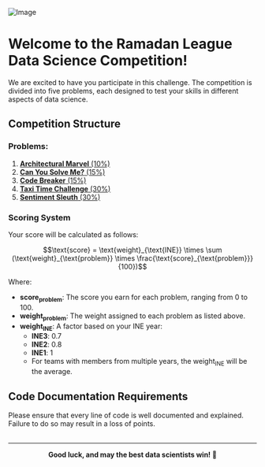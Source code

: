 ![Image](https://github.com/user-attachments/assets/e4a1d970-cae3-4a86-b4b1-a0f9fdc00edf)
# Welcome to the Ramadan League Data Science Competition!

We are excited to have you participate in this challenge. The competition is divided into five problems, each designed to test your skills in different aspects of data science.

## Competition Structure

### Problems:
1. [**Architectural Marvel** (10%)](./1.%20Architectural%20Marvel/)  
2. [**Can You Solve Me?** (15%)](./Can%20You%20Solve%20Me%3F/)  
3. [**Code Breaker** (15%)](./3.%20Code%20Breaker/)  
4. [**Taxi Time Challenge** (30%)](./4.%20Taxi%20Time%20Challenge/)  
5. [**Sentiment Sleuth** (30%)](./5.%20Sentiment%20Sleuth/)  

### Scoring System

Your score will be calculated as follows:

```math
\text{score} = \text{weight}_{\text{INE}} \times \sum (\text{weight}_{\text{problem}} \times \frac{\text{score}_{\text{problem}}}{100})
```

Where:
- **$\text{score}_{\text{problem}}$**: The score you earn for each problem, ranging from 0 to 100.
- **$\text{weight}_{\text{problem}}$**: The weight assigned to each problem as listed above.
- **$\text{weight}_{\text{INE}}$**: A factor based on your INE year:
  - **INE3**: 0.7
  - **INE2**: 0.8
  - **INE1**: 1
  - For teams with members from multiple years, the $\text{weight}_{\text{INE}}$ will be the average.

## Code Documentation Requirements

Please ensure that every line of code is well documented and explained. Failure to do so may result in a loss of points.
<br>
<br>

---

<p align="center"> <strong>Good luck, and may the best data scientists win! 👾</strong> </p>
